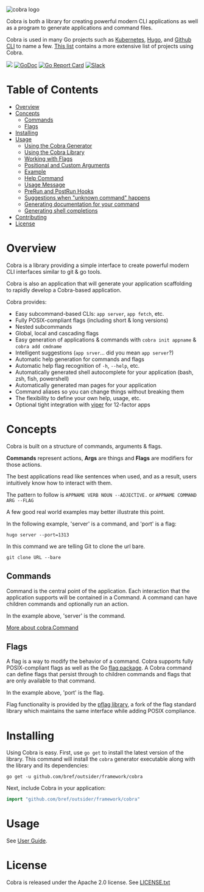 ![cobra logo](https://cloud.githubusercontent.com/assets/173412/10886352/ad566232-814f-11e5-9cd0-aa101788c117.png)

Cobra is both a library for creating powerful modern CLI applications as well as a program to generate applications and command files.

Cobra is used in many Go projects such as [Kubernetes](http://kubernetes.io/),
[Hugo](https://gohugo.io), and [Github CLI](https://github.com/cli/cli) to
name a few. [This list](./projects_using_cobra.md) contains a more extensive list of projects using Cobra.

[![](https://img.shields.io/github/workflow/status/spf13/cobra/Test?longCache=tru&label=Test&logo=github%20actions&logoColor=fff)](https://github.com/bref/outsider/framework/cobra/actions?query=workflow%3ATest)
[![GoDoc](https://godoc.org/github.com/bref/outsider/framework/cobra?status.svg)](https://godoc.org/github.com/bref/outsider/framework/cobra)
[![Go Report Card](https://goreportcard.com/badge/github.com/bref/outsider/framework/cobra)](https://goreportcard.com/report/github.com/bref/outsider/framework/cobra)
[![Slack](https://img.shields.io/badge/Slack-cobra-brightgreen)](https://gophers.slack.com/archives/CD3LP1199)

# Table of Contents

- [Overview](#overview)
- [Concepts](#concepts)
  - [Commands](#commands)
  - [Flags](#flags)
- [Installing](#installing)
- [Usage](#usage)
  - [Using the Cobra Generator](user_guide.md#using-the-cobra-generator)
  - [Using the Cobra Library](user_guide.md#using-the-cobra-library)
  - [Working with Flags](user_guide.md#working-with-flags)
  - [Positional and Custom Arguments](user_guide.md#positional-and-custom-arguments)
  - [Example](user_guide.md#example)
  - [Help Command](user_guide.md#help-command)
  - [Usage Message](user_guide.md#usage-message)
  - [PreRun and PostRun Hooks](user_guide.md#prerun-and-postrun-hooks)
  - [Suggestions when "unknown command" happens](user_guide.md#suggestions-when-unknown-command-happens)
  - [Generating documentation for your command](user_guide.md#generating-documentation-for-your-command)
  - [Generating shell completions](user_guide.md#generating-shell-completions)
- [Contributing](CONTRIBUTING.md)
- [License](#license)

# Overview

Cobra is a library providing a simple interface to create powerful modern CLI
interfaces similar to git & go tools.

Cobra is also an application that will generate your application scaffolding to rapidly
develop a Cobra-based application.

Cobra provides:

- Easy subcommand-based CLIs: `app server`, `app fetch`, etc.
- Fully POSIX-compliant flags (including short & long versions)
- Nested subcommands
- Global, local and cascading flags
- Easy generation of applications & commands with `cobra init appname` & `cobra add cmdname`
- Intelligent suggestions (`app srver`... did you mean `app server`?)
- Automatic help generation for commands and flags
- Automatic help flag recognition of `-h`, `--help`, etc.
- Automatically generated shell autocomplete for your application (bash, zsh, fish, powershell)
- Automatically generated man pages for your application
- Command aliases so you can change things without breaking them
- The flexibility to define your own help, usage, etc.
- Optional tight integration with [viper](http://github.com/spf13/viper) for 12-factor apps

# Concepts

Cobra is built on a structure of commands, arguments & flags.

**Commands** represent actions, **Args** are things and **Flags** are modifiers for those actions.

The best applications read like sentences when used, and as a result, users
intuitively know how to interact with them.

The pattern to follow is
`APPNAME VERB NOUN --ADJECTIVE.`
or
`APPNAME COMMAND ARG --FLAG`

A few good real world examples may better illustrate this point.

In the following example, 'server' is a command, and 'port' is a flag:

    hugo server --port=1313

In this command we are telling Git to clone the url bare.

    git clone URL --bare

## Commands

Command is the central point of the application. Each interaction that
the application supports will be contained in a Command. A command can
have children commands and optionally run an action.

In the example above, 'server' is the command.

[More about cobra.Command](https://godoc.org/github.com/bref/outsider/framework/cobra#Command)

## Flags

A flag is a way to modify the behavior of a command. Cobra supports
fully POSIX-compliant flags as well as the Go [flag package](https://golang.org/pkg/flag/).
A Cobra command can define flags that persist through to children commands
and flags that are only available to that command.

In the example above, 'port' is the flag.

Flag functionality is provided by the [pflag
library](https://github.com/spf13/pflag), a fork of the flag standard library
which maintains the same interface while adding POSIX compliance.

# Installing

Using Cobra is easy. First, use `go get` to install the latest version
of the library. This command will install the `cobra` generator executable
along with the library and its dependencies:

    go get -u github.com/bref/outsider/framework/cobra

Next, include Cobra in your application:

```go
import "github.com/bref/outsider/framework/cobra"
```

# Usage

See [User Guide](user_guide.md).

# License

Cobra is released under the Apache 2.0 license. See [LICENSE.txt](https://github.com/bref/outsider/framework/cobra/blob/master/LICENSE.txt)

